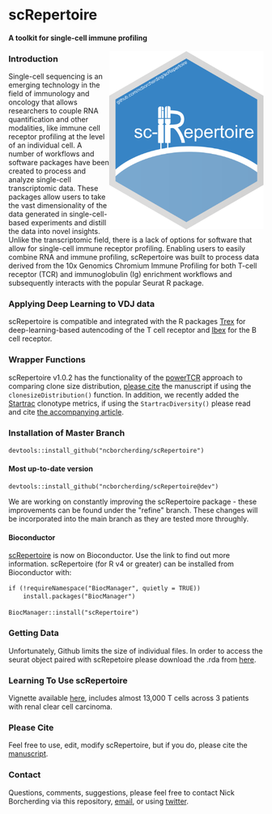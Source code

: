 # scRepertoire
#### A toolkit for single-cell immune profiling

<img align="right" src="https://github.com/ncborcherding/ncborcherding.github.io/blob/master/images/hex_sticker_v2.png" width="305" height="352">

### Introduction
Single-cell sequencing is an emerging technology in the field of immunology and oncology that allows researchers to couple RNA quantification and other modalities, like immune cell receptor profiling at the level of an individual cell. A number of workflows and software packages have been created to process and analyze single-cell transcriptomic data. These packages allow users to take the vast dimensionality of the data generated in single-cell-based experiments and distill the data into novel insights. Unlike the transcriptomic field, there is a lack of options for software that allow for single-cell immune receptor profiling. Enabling users to easily combine RNA and immune profiling, scRepertoire was built to process data derived from the 10x Genomics Chromium Immune Profiling for both T-cell receptor (TCR) and immunoglobulin (Ig) enrichment workflows and subsequently interacts with the popular Seurat R package. 

### Applying Deep Learning to VDJ data
scRepertoire is compatible and integrated with the R packages [Trex](https://github.com/ncborcherding/Trex) for deep-learning-based autencoding of the T cell receptor and [Ibex](https://github.com/ncborcherding/Ibex) for the B cell receptor. 

### Wrapper Functions
scRepertoire v1.0.2 has the functionality of the [powerTCR](https://github.com/hillarykoch/powerTCR) approach to comparing clone size distribution, [please cite](https://journals.plos.org/ploscompbiol/article?id=10.1371/journal.pcbi.1006571) the manuscript if using the ```clonesizeDistribution()``` function. In addition, we recently added the [Startrac](https://github.com/Japrin/STARTRAC) clonotype metrics, if using the ```StartracDiversity()``` please read and cite [the accompanying article](https://www.nature.com/articles/s41586-018-0694-x).

### Installation of Master Branch

```
devtools::install_github("ncborcherding/scRepertoire")
```
#### Most up-to-date version

```
devtools::install_github("ncborcherding/scRepertoire@dev")
```

We are working on constantly improving the scRepertoire package - these improvements can be found under the "refine" branch. These changes will be incorporated into the main branch as they are tested more throughly.

#### Bioconductor

[scRepertoire](https://www.bioconductor.org/packages/release/bioc/html/scRepertoire.html) is now on Bioconductor. Use the link to find out more information. scRepertoire (for R v4 or greater) can be installed from Bioconductor with:

```
if (!requireNamespace("BiocManager", quietly = TRUE))
    install.packages("BiocManager")

BiocManager::install("scRepertoire")
```

### Getting Data

Unfortunately, Github limits the size of individual files. In order to access the seurat object paired with scRepetoire please download the .rda from [here](https://drive.google.com/file/d/1Iv6t2BScpnLLrFWaWFUGwne3XzRAwMOc/view?usp=share_link).

### Learning To Use scRepertoire

Vignette available [here](https://ncborcherding.github.io/vignettes/vignette.html), includes almost 13,000 T cells across 3 patients with renal clear cell carcinoma. 

### Please Cite
Feel free to use, edit, modify scRepertoire, but if you do, please cite the [manuscript](https://f1000research.com/articles/9-47/v1).

### Contact
Questions, comments, suggestions, please feel free to contact Nick Borcherding via this repository, [email](mailto:ncborch@gmail.com), or using [twitter](https://twitter.com/theHumanBorch). 

